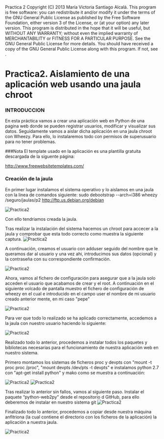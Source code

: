 Practica 2 Copyright (C) 2013 María Victoria Santiago Alcalá. This program is free software: you can redistribute it and/or modify it under the terms of the GNU General Public License as published by the Free Software Foundation, either version 3 of the License, or (at your option) any later version. This program is distributed in the hope that it will be useful, but WITHOUT ANY WARRANTY; without even the implied warranty of MERCHANTABILITY or FITNESS FOR A PARTICULAR PURPOSE. See the GNU General Public License for more details. You should have received a copy of the GNU General Public License along with this program. If not, see .

Practica2. Aislamiento de una aplicación web usando una jaula chroot
=========
### INTRODUCCION
En esta práctica vamos a crear una aplicación web en Python de una pagina web donde se pueden registrar usuarios, modificar y visualizar sus datos. Seguidamente vamos a aislar dicha aplicación en una jaula chroot con Wheezy.
Para ello, lo instalaremos todo con permisos de superusuario para no tener problemas.

###Nota
El template usado en la aplicación es una plantilla gratuita descargada de la siguente página:

http://www.freewebsitetemplates.com/

### Creación de la jaula
En primer lugar instalamos el sistema operativo y lo aislamos en una jaula con la linea de comandos siguiente:
sudo debootstrap --arch=i386 wheezy /seguro/jaulas/p2 http://ftp.us.debian.org/debian

![Practica2](https://dl.dropbox.com/s/et14umdakwmx2bb/algo1.png)

Con ello tendriamos creada la jaula. 

Tras realizar la instalación del sistema hacemos un chroot para accecer a la jaula y comprobar que esta todo correcto como muestra la siguiente captura.
![Practica2](https://dl.dropbox.com/s/poz0wxkew2bfekc/algo2.png)

A continuación, creamos el usuario con adduser seguido del nombre que le queramos dar al usuario y una vez ahi, introducimos sus datos (opcional) y la contraseña con su correspondiente confirmación.

![Practica2](https://dl.dropbox.com/s/ftbvvbfmoxncqch/algo3usuario.png)


Ahora, vamos al fichero de configuración para asegurar que a la jaula solo acceden el usuario que acabamos de crear y el root.
A continuación en el siguiente volcado de pantalla muestro el fichero de configuración de wheezy en el cual e introducido en el campo user el nombre de mi usuario creado anterior mente, en mi caso "pepe"

![Practica2](https://dl.dropbox.com/s/960e0o1shi1hvrz/algo4config.png)


Para ver que todo lo realizado se ha aplicado correctamente, accedemos a la jaula con nuestro usuario haciendo lo siguiente:

![Practica2](https://dl.dropbox.com/s/leirtk2bep507uh/algo5pruebadeloanterior.png)


Realizado todo lo anterior, procedemos a instalar todos los paquetes y bibliotecas necesarias para el funcionamiento de nuestra aplicación web en nuestro sistema.

Primero montamos los sistemas de ficheros proc y devpts con "mount -t proc proc /proc", "mount devpts /dev/pts -t devpts" e instalamos python 2.7 con "apt-get install python" y mako como se muestra a continuación:

![Practica2](https://dl.dropbox.com/s/4c0r0e6a3nfe7sy/algo6montareinstallpython.png)
![Practica2](https://dl.dropbox.com/s/21mch6fnvugaxvd/algo7installmako.png)


Tras realizar lo anterior sin fallos, vamos al siguiente paso. Instalar el paquete “python-web2py" desde el repositorio d GitHub, para ello deberemos de instalar en nuestro sistema git
![Practica2](https://dl.dropbox.com/s/lcxbw361s754iea/algo8installgithubywebpy.png)

Finalizado todo lo anterior, procedemos a copiar desde nuestra máquina anfitriona (la cual contiene el directorio con los ficheros de la aplicación) la aplicación a nuestra jaula.

![Practica2](https://dl.dropbox.com/s/4k8xvd8gl4uksz8/algo9practicadentro.png)










